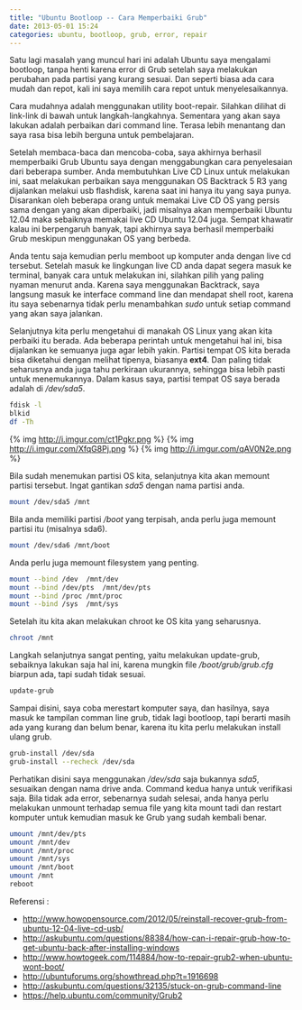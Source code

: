 ```yaml
---
title: "Ubuntu Bootloop -- Cara Memperbaiki Grub"
date: 2013-05-01 15:24
categories: ubuntu, bootloop, grub, error, repair
---
```


Satu lagi masalah yang muncul hari ini adalah Ubuntu saya mengalami bootloop, tanpa henti karena error di Grub setelah saya melakukan perubahan pada partisi yang kurang sesuai. Dan seperti biasa ada cara mudah dan repot, kali ini saya memilih cara repot untuk menyelesaikannya.
<!--more-->
Cara mudahnya adalah menggunakan utility boot-repair. Silahkan dilihat di link-link di bawah untuk langkah-langkahnya. Sementara yang akan saya lakukan adalah perbaikan dari command line. Terasa lebih menantang dan saya rasa bisa lebih berguna untuk pembelajaran.

Setelah membaca-baca dan mencoba-coba, saya akhirnya berhasil memperbaiki Grub Ubuntu saya dengan menggabungkan cara penyelesaian dari beberapa sumber. Anda membutuhkan Live CD Linux untuk melakukan ini, saat melakukan perbaikan saya menggunakan OS Backtrack 5 R3 yang dijalankan melakui usb flashdisk, karena saat ini hanya itu yang saya punya. Disarankan oleh beberapa orang untuk memakai Live CD OS yang persis sama dengan yang akan diperbaiki, jadi misalnya akan memperbaiki Ubuntu 12.04 maka sebaiknya memakai live CD Ubuntu 12.04 juga. Sempat khawatir kalau ini berpengaruh banyak, tapi akhirnya saya berhasil memperbaiki Grub meskipun menggunakan OS yang berbeda.

Anda tentu saja kemudian perlu memboot up komputer anda dengan live cd tersebut. Setelah masuk ke lingkungan live CD anda dapat segera masuk ke terminal, banyak cara untuk melakukan ini, silahkan pilih yang paling nyaman menurut anda. Karena saya menggunakan Backtrack, saya langsung masuk ke interface command line dan mendapat shell root, karena itu saya sebenarnya tidak perlu menambahkan *sudo* untuk setiap command yang akan saya jalankan.

Selanjutnya kita perlu mengetahui di manakah OS Linux yang akan kita perbaiki itu berada. Ada beberapa perintah untuk mengetahui hal ini, bisa dijalankan ke semuanya juga agar lebih yakin. Partisi tempat OS kita berada bisa diketahui dengan melihat tipenya, biasanya **ext4**. Dan paling tidak seharusnya anda juga tahu perkiraan ukurannya, sehingga bisa lebih pasti untuk menemukannya. Dalam kasus saya, partisi tempat OS saya berada adalah di */dev/sda5*.
``` bash
fdisk -l
blkid
df -Th
```
{% img http://i.imgur.com/ct1Pgkr.png %}
{% img http://i.imgur.com/XfqG8Pj.png %}
{% img http://i.imgur.com/qAV0N2e.png %}

Bila sudah menemukan partisi OS kita, selanjutnya kita akan memount partisi tersebut. Ingat gantikan *sda5* dengan nama partisi anda.
``` bash
mount /dev/sda5 /mnt
```
Bila anda memiliki partisi */boot* yang terpisah, anda perlu juga memount partisi itu (misalnya sda6).
``` bash
mount /dev/sda6 /mnt/boot
```
Anda perlu juga memount filesystem yang penting.
``` bash
mount --bind /dev  /mnt/dev
mount --bind /dev/pts  /mnt/dev/pts
mount --bind /proc /mnt/proc
mount --bind /sys  /mnt/sys
```
Setelah itu kita akan melakukan chroot ke OS kita yang seharusnya.
``` bash
chroot /mnt
```

Langkah selanjutnya sangat penting, yaitu melakukan update-grub, sebaiknya lakukan saja hal ini, karena mungkin file */boot/grub/grub.cfg* biarpun ada, tapi sudah tidak sesuai.
``` bash
update-grub
```
Sampai disini, saya coba merestart komputer saya, dan hasilnya, saya masuk ke tampilan comman line grub, tidak lagi bootloop, tapi berarti masih ada yang kurang dan belum benar, karena itu kita perlu melakukan install ulang grub.
``` bash
grub-install /dev/sda 
grub-install --recheck /dev/sda 	
```
Perhatikan disini saya menggunakan */dev/sda* saja bukannya *sda5*, sesuaikan dengan nama drive anda. Command kedua hanya untuk verifikasi saja. Bila tidak ada error, sebenarnya sudah selesai, anda hanya perlu melakukan unmount terhadap semua file yang kita mount tadi dan restart komputer untuk kemudian masuk ke Grub yang sudah kembali benar.
``` bash
umount /mnt/dev/pts
umount /mnt/dev
umount /mnt/proc
umount /mnt/sys 
umount /mnt/boot
umount /mnt
reboot
```

Referensi :

- <http://www.howopensource.com/2012/05/reinstall-recover-grub-from-ubuntu-12-04-live-cd-usb/>
- <http://askubuntu.com/questions/88384/how-can-i-repair-grub-how-to-get-ubuntu-back-after-installing-windows>
- <http://www.howtogeek.com/114884/how-to-repair-grub2-when-ubuntu-wont-boot/>
- <http://ubuntuforums.org/showthread.php?t=1916698>
- <http://askubuntu.com/questions/32135/stuck-on-grub-command-line>
- <https://help.ubuntu.com/community/Grub2>
